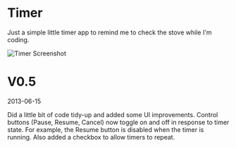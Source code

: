 Timer
=====

Just a simple little timer app to remind me to check the stove while I'm coding.


![Timer Screenshot](http://f.cl.ly/items/3U0m0f082e3V2l2y2E31/Screen%20Shot%202013-06-02%20at%201.19.20%20AM.png)

V0.5
====
2013-06-15

Did a little bit of code tidy-up and added some UI improvements. Control buttons (Pause, Resume, Cancel) now toggle on and off in response to timer state. For example, the Resume button is disabled when the timer is running. Also added a checkbox to allow timers to repeat.

